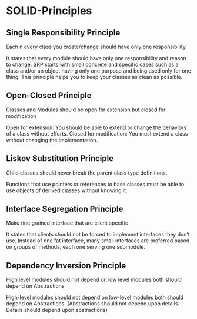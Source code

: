 # SOLID-Principles

## Single Responsibility Principle
Each n every class you create/change should have only one responsibility

It states that every module should have only one responsibility and reason to change. SRP starts with small concrete and specific cases such as a class and/or an object having only one purpose and being used only for one thing. This principle helps you to keep your classes as clean as possible.


## Open-Closed Principle
Classes and Modules should be open for extension but closed for modification

Open for extension: You should be able to extend or change the behaviors of a class without efforts.
Closed for modification: You must extend a class without changing the implementation.

## Liskov Substitution Principle
Child classes should never break the parent class type definitions.

Functions that use pointers or references to base classes must be able to use objects of derived classes without knowing it.

## Interface Segregation Principle
Make fine grained interface that are client specific

It states that clients should not be forced to implement interfaces they don’t use. Instead of one fat interface, many small interfaces are preferred based on groups of methods, each one serving one submodule.

## Dependency Inversion Principle
High level modules should not depend on low level modules both should depend on Abstractions

High-level modules should not depend on low-level modules both should depend on Abstractions. (Abstractions should not depend upon details. Details should depend upon abstractions)
